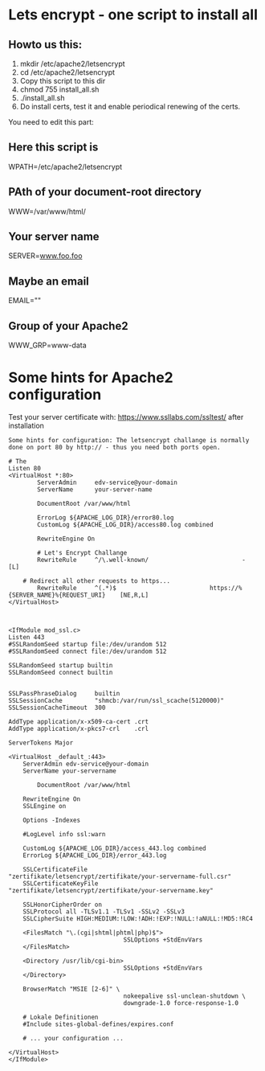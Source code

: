 
# Lets encrypt - one script to install all


## Howto us this:
1) mkdir /etc/apache2/letsencrypt
2) cd /etc/apache2/letsencrypt
3) Copy this script to this dir
4) chmod 755 install_all.sh
5) ./install_all.sh
6) Do install certs, test it and enable periodical renewing of the certs.


You need to edit this part:

## Here this script is
WPATH=/etc/apache2/letsencrypt

## PAth of your document-root directory
WWW=/var/www/html/

## Your server name
SERVER=www.foo.foo

## Maybe an email
EMAIL=""

## Group of your Apache2
WWW_GRP=www-data


# Some hints for Apache2 configuration
Test your server certificate with: https://www.ssllabs.com/ssltest/ after installation 

```
Some hints for configuration: The letsencrypt challange is normally done on port 80 by http:// - thus you need both ports open. 

# The 
Listen 80
<VirtualHost *:80>
        ServerAdmin     edv-service@your-domain
        ServerName      your-server-name

        DocumentRoot /var/www/html

        ErrorLog ${APACHE_LOG_DIR}/error80.log
        CustomLog ${APACHE_LOG_DIR}/access80.log combined 
        
        RewriteEngine On

        # Let's Encrypt Challange
        RewriteRule     ^/\.well-known/                          -                       [L]

	# Redirect all other requests to https...
        RewriteRule     ^(.*)$                          https://%{SERVER_NAME}%{REQUEST_URI}    [NE,R,L]
</VirtualHost>



<IfModule mod_ssl.c>
Listen 443
#SSLRandomSeed startup file:/dev/urandom 512
#SSLRandomSeed connect file:/dev/urandom 512

SSLRandomSeed startup builtin
SSLRandomSeed connect builtin


SSLPassPhraseDialog     builtin
SSLSessionCache         "shmcb:/var/run/ssl_scache(5120000)"
SSLSessionCacheTimeout  300

AddType application/x-x509-ca-cert .crt
AddType application/x-pkcs7-crl    .crl

ServerTokens Major

<VirtualHost _default_:443>
	ServerAdmin edv-service@your-domain
	ServerName your-servername
                
        DocumentRoot /var/www/html

	RewriteEngine On
	SSLEngine on

	Options -Indexes
	  
	#LogLevel info ssl:warn
              
	CustomLog ${APACHE_LOG_DIR}/access_443.log combined            
	ErrorLog ${APACHE_LOG_DIR}/error_443.log
  
	SSLCertificateFile              "zertifikate/letsencrypt/zertifikate/your-servername-full.csr"
	SSLCertificateKeyFile           "zertifikate/letsencrypt/zertifikate/your-servername.key"

	SSLHonorCipherOrder on
	SSLProtocol all -TLSv1.1 -TLSv1 -SSLv2 -SSLv3
	SSLCipherSuite HIGH:MEDIUM:!LOW:!ADH:!EXP:!NULL:!aNULL:!MD5:!RC4
          
	<FilesMatch "\.(cgi|shtml|phtml|php)$">
                                SSLOptions +StdEnvVars
	</FilesMatch>

	<Directory /usr/lib/cgi-bin>
                                SSLOptions +StdEnvVars
	</Directory>

	BrowserMatch "MSIE [2-6]" \
                                nokeepalive ssl-unclean-shutdown \
                                downgrade-1.0 force-response-1.0            

	# Lokale Definitionen
	#Include sites-global-defines/expires.conf

	# ... your configuration ...

</VirtualHost>
</IfModule>
```
